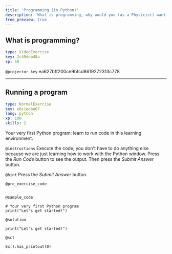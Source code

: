 ```yaml
---
title: 'Programming (in Python)'
description: 'What is programming, why would you (as a Physicist) want to learn it, and why are we teaching Python?'
free_preview: true
---
```


## What is programming?

```yaml
type: VideoExercise
key: 2c49deb48a
xp: 50
```

`@projector_key`
ea627bff200ce9bfcd8619272313c778

---

## Running a program

```yaml
type: NormalExercise
key: e8c1edbe67
lang: python
xp: 100
skills: 2
```

Your very first Python program: learn to run code in this learning environment.

`@instructions`
Execute the code; you don't have to do anything else because we are just learning how to work with the Python window. Press the _Run Code_ button to see the output. Then press the _Submit Answer_ button.

`@hint`
Press the _Submit Answer_ button.

`@pre_exercise_code`
```{python}

```

`@sample_code`
```{python}
# Your very first Python program
print("Let's get started!")
```

`@solution`
```{python}
print("Let's get started!")
```

`@sct`
```{python}
Ex().has_printout(0)
```
